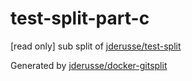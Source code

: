 # test-split-part-c

[read only] sub split of [jderusse/test-split](https://github.com/jderusse/test-split)

Generated by [jderusse/docker-gitsplit](https://github.com/jderusse/docker-gitsplit)
